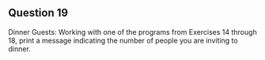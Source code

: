 ## Question 19
Dinner Guests: Working with one of the programs from Exercises 14 through 18, print a message indicating the number of people you are inviting to dinner.